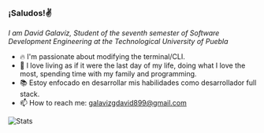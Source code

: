 ### ¡Saludos!✌  

*I am David Galavíz, Student of the seventh semester of Software Development Engineering at the Technological University of Puebla*  

- 🔥 I'm passionate about modifying the terminal/CLI.
- 💖 I love living as if it were the last day of my life, doing what I love the most, spending time with my family and programming.
- 📚 Estoy enfocado en desarrollar mis habilidades como desarrollador full stack.
- 📫 How to reach me: galavizgdavid899@gmail.com  

![Stats](https://github-readme-stats.vercel.app/api?username=Davix00&theme=radical&show_icons=true&hide_border=true)
